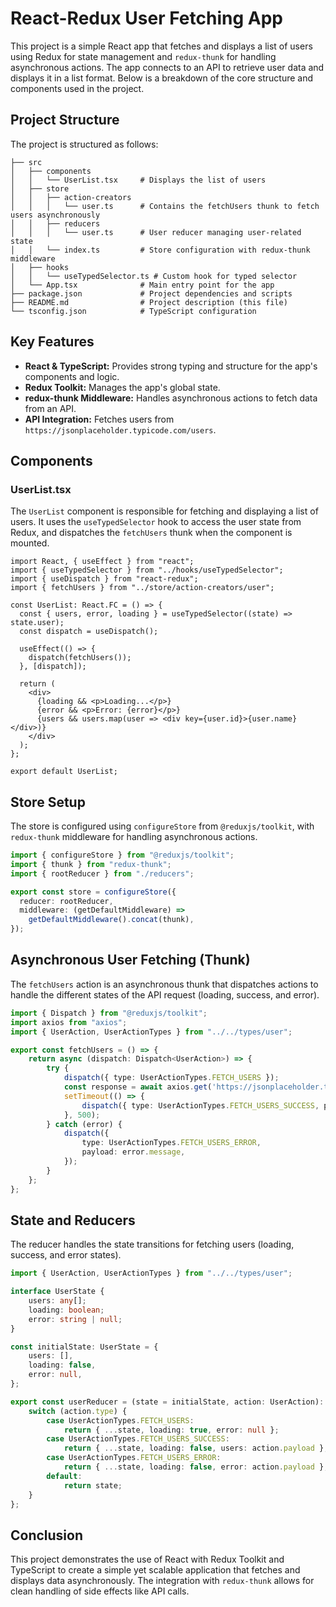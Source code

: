 # React-Redux User Fetching App

This project is a simple React app that fetches and displays a list of users using Redux for state management and `redux-thunk` for handling asynchronous actions. The app connects to an API to retrieve user data and displays it in a list format. Below is a breakdown of the core structure and components used in the project.

## Project Structure

The project is structured as follows:

```
├── src
│   ├── components
│   │   └── UserList.tsx     # Displays the list of users
│   ├── store
│   │   ├── action-creators
│   │   │   └── user.ts      # Contains the fetchUsers thunk to fetch users asynchronously
│   │   ├── reducers
│   │   │   └── user.ts      # User reducer managing user-related state
│   │   └── index.ts         # Store configuration with redux-thunk middleware
│   ├── hooks
│   │   └── useTypedSelector.ts # Custom hook for typed selector
│   └── App.tsx              # Main entry point for the app
├── package.json             # Project dependencies and scripts
├── README.md                # Project description (this file)
└── tsconfig.json            # TypeScript configuration
```

## Key Features

- **React & TypeScript:** Provides strong typing and structure for the app's components and logic.
- **Redux Toolkit:** Manages the app's global state.
- **redux-thunk Middleware:** Handles asynchronous actions to fetch data from an API.
- **API Integration:** Fetches users from `https://jsonplaceholder.typicode.com/users`.

## Components

### UserList.tsx

The `UserList` component is responsible for fetching and displaying a list of users. It uses the `useTypedSelector` hook to access the user state from Redux, and dispatches the `fetchUsers` thunk when the component is mounted.

```tsx
import React, { useEffect } from "react";
import { useTypedSelector } from "../hooks/useTypedSelector";
import { useDispatch } from "react-redux";
import { fetchUsers } from "../store/action-creators/user";

const UserList: React.FC = () => {
  const { users, error, loading } = useTypedSelector((state) => state.user);
  const dispatch = useDispatch();
  
  useEffect(() => {
    dispatch(fetchUsers());
  }, [dispatch]);

  return (
    <div>
      {loading && <p>Loading...</p>}
      {error && <p>Error: {error}</p>}
      {users && users.map(user => <div key={user.id}>{user.name}</div>)}
    </div>
  );
};

export default UserList;
```

## Store Setup

The store is configured using `configureStore` from `@reduxjs/toolkit`, with `redux-thunk` middleware for handling asynchronous actions.

```ts
import { configureStore } from "@reduxjs/toolkit";
import { thunk } from "redux-thunk";
import { rootReducer } from "./reducers";

export const store = configureStore({
  reducer: rootReducer,
  middleware: (getDefaultMiddleware) =>
    getDefaultMiddleware().concat(thunk),
});
```

## Asynchronous User Fetching (Thunk)

The `fetchUsers` action is an asynchronous thunk that dispatches actions to handle the different states of the API request (loading, success, and error).

```ts
import { Dispatch } from "@reduxjs/toolkit";
import axios from "axios";
import { UserAction, UserActionTypes } from "../../types/user";

export const fetchUsers = () => {
    return async (dispatch: Dispatch<UserAction>) => {
        try {
            dispatch({ type: UserActionTypes.FETCH_USERS });
            const response = await axios.get('https://jsonplaceholder.typicode.com/users');
            setTimeout(() => {
                dispatch({ type: UserActionTypes.FETCH_USERS_SUCCESS, payload: response.data });
            }, 500);
        } catch (error) {
            dispatch({
                type: UserActionTypes.FETCH_USERS_ERROR,
                payload: error.message,
            });
        }
    };
};
```

## State and Reducers

The reducer handles the state transitions for fetching users (loading, success, and error states).

```ts
import { UserAction, UserActionTypes } from "../../types/user";

interface UserState {
    users: any[];
    loading: boolean;
    error: string | null;
}

const initialState: UserState = {
    users: [],
    loading: false,
    error: null,
};

export const userReducer = (state = initialState, action: UserAction): UserState => {
    switch (action.type) {
        case UserActionTypes.FETCH_USERS:
            return { ...state, loading: true, error: null };
        case UserActionTypes.FETCH_USERS_SUCCESS:
            return { ...state, loading: false, users: action.payload };
        case UserActionTypes.FETCH_USERS_ERROR:
            return { ...state, loading: false, error: action.payload };
        default:
            return state;
    }
};
```

## Conclusion

This project demonstrates the use of React with Redux Toolkit and TypeScript to create a simple yet scalable application that fetches and displays data asynchronously. The integration with `redux-thunk` allows for clean handling of side effects like API calls.
